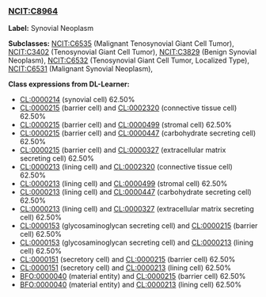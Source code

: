 
### [NCIT:C8964](http://purl.obolibrary.org/obo/NCIT_C8964)
**Label:** Synovial Neoplasm

**Subclasses:** [NCIT:C6535](http://purl.obolibrary.org/obo/NCIT_C6535) (Malignant Tenosynovial Giant Cell Tumor), [NCIT:C3402](http://purl.obolibrary.org/obo/NCIT_C3402) (Tenosynovial Giant Cell Tumor), [NCIT:C3829](http://purl.obolibrary.org/obo/NCIT_C3829) (Benign Synovial Neoplasm), [NCIT:C6532](http://purl.obolibrary.org/obo/NCIT_C6532) (Tenosynovial Giant Cell Tumor, Localized Type), [NCIT:C6531](http://purl.obolibrary.org/obo/NCIT_C6531) (Malignant Synovial Neoplasm), 

**Class expressions from DL-Learner:**

- [CL:0000214](http://purl.obolibrary.org/obo/CL_0000214) (synovial cell) 62.50%
- [CL:0000215](http://purl.obolibrary.org/obo/CL_0000215) (barrier cell) and [CL:0002320](http://purl.obolibrary.org/obo/CL_0002320) (connective tissue cell) 62.50%
- [CL:0000215](http://purl.obolibrary.org/obo/CL_0000215) (barrier cell) and [CL:0000499](http://purl.obolibrary.org/obo/CL_0000499) (stromal cell) 62.50%
- [CL:0000215](http://purl.obolibrary.org/obo/CL_0000215) (barrier cell) and [CL:0000447](http://purl.obolibrary.org/obo/CL_0000447) (carbohydrate secreting cell) 62.50%
- [CL:0000215](http://purl.obolibrary.org/obo/CL_0000215) (barrier cell) and [CL:0000327](http://purl.obolibrary.org/obo/CL_0000327) (extracellular matrix secreting cell) 62.50%
- [CL:0000213](http://purl.obolibrary.org/obo/CL_0000213) (lining cell) and [CL:0002320](http://purl.obolibrary.org/obo/CL_0002320) (connective tissue cell) 62.50%
- [CL:0000213](http://purl.obolibrary.org/obo/CL_0000213) (lining cell) and [CL:0000499](http://purl.obolibrary.org/obo/CL_0000499) (stromal cell) 62.50%
- [CL:0000213](http://purl.obolibrary.org/obo/CL_0000213) (lining cell) and [CL:0000447](http://purl.obolibrary.org/obo/CL_0000447) (carbohydrate secreting cell) 62.50%
- [CL:0000213](http://purl.obolibrary.org/obo/CL_0000213) (lining cell) and [CL:0000327](http://purl.obolibrary.org/obo/CL_0000327) (extracellular matrix secreting cell) 62.50%
- [CL:0000153](http://purl.obolibrary.org/obo/CL_0000153) (glycosaminoglycan secreting cell) and [CL:0000215](http://purl.obolibrary.org/obo/CL_0000215) (barrier cell) 62.50%
- [CL:0000153](http://purl.obolibrary.org/obo/CL_0000153) (glycosaminoglycan secreting cell) and [CL:0000213](http://purl.obolibrary.org/obo/CL_0000213) (lining cell) 62.50%
- [CL:0000151](http://purl.obolibrary.org/obo/CL_0000151) (secretory cell) and [CL:0000215](http://purl.obolibrary.org/obo/CL_0000215) (barrier cell) 62.50%
- [CL:0000151](http://purl.obolibrary.org/obo/CL_0000151) (secretory cell) and [CL:0000213](http://purl.obolibrary.org/obo/CL_0000213) (lining cell) 62.50%
- [BFO:0000040](http://purl.obolibrary.org/obo/BFO_0000040) (material entity) and [CL:0000215](http://purl.obolibrary.org/obo/CL_0000215) (barrier cell) 62.50%
- [BFO:0000040](http://purl.obolibrary.org/obo/BFO_0000040) (material entity) and [CL:0000213](http://purl.obolibrary.org/obo/CL_0000213) (lining cell) 62.50%


